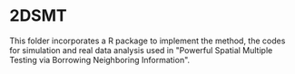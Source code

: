 # 2DSMT

This folder incorporates a R package to implement the method, the codes for simulation and real data analysis used in "Powerful Spatial Multiple Testing via Borrowing Neighboring Information".
